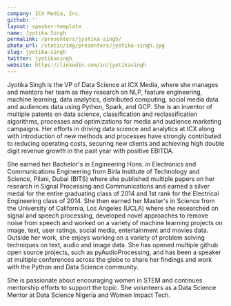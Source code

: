 ```yaml
---
company: ICX Media, Inc.
github: ''
layout: speaker-template
name: Jyotika Singh
permalink: /presenters/jyotika-singh/
photo_url: /static/img/presenters/jyotika-singh.jpg
slug: jyotika-singh
twitter: jyotikasingh_
website: https://linkedin.com/in/jyotikasingh
---
```


Jyotika Singh is the VP of Data Science at ICX Media, where she manages and mentors her team as they research on NLP, feature engineering, machine learning, data analytics, distributed computing, social media data and audiences data using Python, Spark, and GCP. She is an inventor of multiple patents on data science, classification and reclassification algorithms, processes and optimizations for media and audience marketing campaigns. Her efforts in driving data science and analytics at ICX along with introduction of new methods and processes have strongly contributed to reducing operating costs, securing new clients and achieving high double digit revenue growth in the past year with positive EBITDA. 

She earned her Bachelor's in Engineering Hons. in Electronics and Communications Engineering from Birla Institute of Technology and Science, Pilani, Dubai (BITS) where she published multiple papers on her research in Signal Processing and Communications and earned a silver medal for the entire graduating class of 2014 and 1st rank for the Electrical Engineering class of 2014. She then earned her Master's in Science from the University of California, Los Angeles (UCLA) where she researched on signal and speech processing, developed novel approaches to remove noise from speech and worked on a variety of machine learning projects on image, text, user ratings, social media, entertainment and movies data. Outside her work, she enjoys working on a variety of problem solving techniques on text, audio and image data. She has opened multiple github open source projects, such as pyAudioProcessing, and has been a speaker at multiple conferences across the globe to share her findings and work with the Python and Data Science community. 

She is passionate about encouraging women in STEM and continues mentorship efforts to support the topic. She volunteers as a Data Science Mentor at Data Science Nigeria and Women Impact Tech.